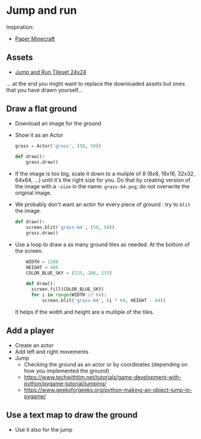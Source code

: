 # Jump and run

Inspiration:

- [Paper Minecraft](https://scratch.mit.edu/projects/10128407/)

## Assets

- [Jump and Run Tileset 24x24](https://opengameart.org/content/jump-and-run-tileset-24x24)

... at the end you might want to replace the downloaded assets but ones that you have drawn yourself...

## Draw a flat ground

- Download an image for the ground
- Show it as an Actor  

  ```py
  grass = Actor('grass', (50, 50))

  def draw():
      grass.draw()
  ```

- If the image is too big, scale it down to a muliple of 8 (8x8, 16x16, 32x32, 64x64, ...) until it's the right size for you.
  Do that by creating version of the image with a `-size` in the name: `grass-64.png`; do not overwrite the original image.
- We probably don't want an actor for every piece of ground : try to `blit` the image.

  ```py
  def draw():
      screen.blit('grass-64', (50, 50))
      grass.draw()
  ```

- Use a loop to draw a as many ground tiles as needed. At the bottom of the screen.

  ```py
	  WIDTH = 1280
	  HEIGHT = 480
	  COLOR_BLUE_SKY = (135, 206, 235)

	  def draw():
	  	screen.fill(COLOR_BLUE_SKY)
	  	for i in range(WIDTH // 64):
	  		screen.blit('grass-64', (i * 64, HEIGHT - 64))
  ```

  It helps if the width and height are a multiple of the tiles.

## Add a player

- Create an actor
- Add left and right movements
- Jump
  - Checking the ground as an actor or by coordinates (depending on how you implemented the ground)
  - <https://www.techwithtim.net/tutorials/game-development-with-python/pygame-tutorial/jumping/>
  - <https://www.geeksforgeeks.org/python-making-an-object-jump-in-pygame/>

## Use a text map to draw the ground

- Use it also for the jump
